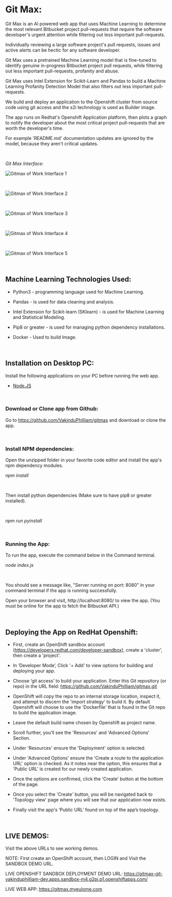 
# Git Max:

Git Max is an AI powered web app that uses Machine Learning to determine the most relevant Bitbucket project pull-requests that require the software developer's  urgent attention while filtering out less important pull-requests. 

Individually reviewing a large software project's pull requests, issues and active alerts can be hectic for any software developer. 

Git Max uses a pretrained Machine Learning model that is fine-tuned to identify genuine in-progress Bitbucket project pull requests, while filtering out less important pull-requests, profanity and abuse. 

Git Max uses Intel Extension for Scikit-Learn and Pandas to build a Machine Learning Profanity Detection Model that also filters out less important pull-requests. 

We build and deploy an application to the Openshift cluster from source code using git access and the s2i technology is used as Builder image.

The app runs on Redhat's Openshift Application platform, then plots a graph to notify the developer about the most critical project pull-requests that are worth the developer's time. 

For example 'README.md' documentation updates are ignored by the model, because they aren't critical updates.

<br/>

_Git Max Interface:_

![Gitmax of Work Interface 1](/docs/ui1.png)

</br>

![Gitmax of Work Interface 2](/docs/ui2.png)

</br>

![Gitmax of Work Interface 3](/docs/ui3.png)

</br>

![Gitmax of Work Interface 4](/docs/ui4.png)

</br>

![Gitmax of Work Interface 5](/docs/system_design.png)


</br>

## Machine Learning Technologies Used:

- Python3 - programming language used for Machine Learning.

- Pandas - is used for data cleaning and analysis.

- Intel Extension for Scikit-learn (SKlearn) - is used for Machine Learning and Statistical Modeling.

- Pip8 or greater - is used for managing python dependency installations.

- Docker - Used to build Image.

<br/>

## Installation on Desktop PC:

Install the following applications on your PC before running the web app.

- [Node.JS](https://nodejs.org/en/download/current/)

</br>

### Download or Clone app from Github:

Go to https://github.com/VakinduPhilliam/gitmax and download or clone the app.

</br>

### Install NPM dependencies:

Open the unzipped folder in your favorite code editor and install the app's npm dependency modules. 

_npm install_

</br>

Then install python dependencies (Make sure to have pip8 or greater installed).

</br>

_npm run pyinstall_

</br>

### Running the App:

To run the app, execute the command below in the Command terminal. 

_node index.js_

</br>

You should see a message like, "Server running on port: 8080" in your command terminal if the app is running successfully.

Open your browser and visit, http://localhost:8080/ to view the app.
(You must be online for the app to fetch the Bitbucket API.)

</br>

## Deploying the App on RedHat Openshift:

- First, create an OpenShift sandbox account (https://developers.redhat.com/developer-sandbox), create a 'cluster', then create a 'project'.

- In ‘Developer Mode’, Click '+ Add' to view options for building and deploying your app.

- Choose ‘git access’ to build your application. Enter this Git repository (or repo) in the URL field: https://github.com/VakinduPhilliam/gitmax.git

- OpenShift will copy the repo to an internal storage location, inspect it, and attempt to discern the 'import strategy' to build it. 
By default Openshift will choose to use the 'Dockerfile' that is found in the Git repo to build the application image.

- Leave the default build name chosen by Openshift as project name. 

- Scroll further, you’ll see the 'Resources' and 'Advanced Options' Section.

- Under 'Resources' ensure the 'Deployment' option is selected.

- Under 'Advanced Options' ensure the 'Create a route to the application URL' option is checked. As it notes near the option, this ensures that a 'Public URL' is created for our newly created application.

- Once the options are confirmed, click the 'Create' button at the bottom of the page.

- Once you select the 'Create' button, you will be navigated back to 'Topology view' page where you will see that our application now exists.

- Finally visit the app's ‘Public URL’ found on top of the app’s topology.

</br>

## LIVE DEMOS:

Visit the above URLs to see working demos.

NOTE: First create an OpenShift account, then LOGIN and Visit the SANDBOX DEMO URL.

LIVE OPENSHIFT SANDBOX DEPLOYMENT DEMO URL: https://gitmax-git-vakinduphilliam-dev.apps.sandbox-m4.g2pi.p1.openshiftapps.com/

LIVE WEB APP: https://gitmax.myeulome.com

